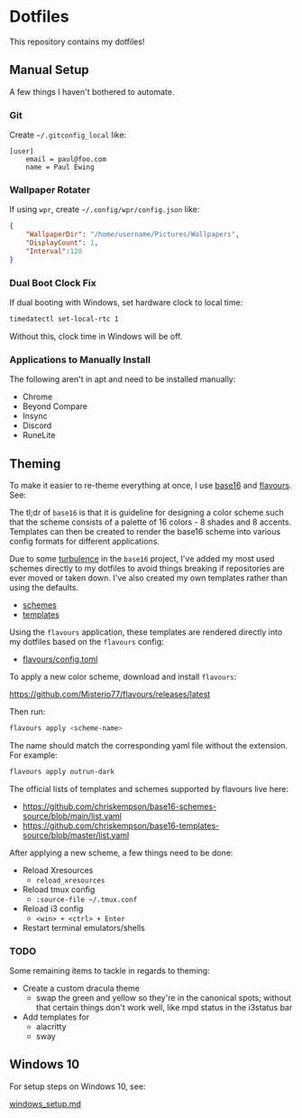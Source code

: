 # Dotfiles

This repository contains my dotfiles!

## Manual Setup

A few things I haven't bothered to automate.

### Git

Create `~/.gitconfig_local` like:

```
[user]
	email = paul@foo.com
	name = Paul Ewing
```

### Wallpaper Rotater

If using `wpr`, create `~/.config/wpr/config.json` like:

```json
{
    "WallpaperDir": "/home/username/Pictures/Wallpapers",
    "DisplayCount": 1,
    "Interval":120
}
```

### Dual Boot Clock Fix

If dual booting with Windows, set hardware clock to local time:

```bash
timedatectl set-local-rtc 1
```

Without this, clock time in Windows will be off.

### Applications to Manually Install

The following aren't in apt and need to be installed manually:

- Chrome
- Beyond Compare
- Insync
- Discord
- RuneLite

## Theming

To make it easier to re-theme everything at once, I use
[base16](https://github.com/chriskempson/base16) and
[flavours](https://github.com/Misterio77/flavours). See:

The tl;dr of `base16` is that it is guideline for designing a color scheme such
that the scheme consists of a palette of 16 colors - 8 shades and 8 accents.
Templates can then be created to render the base16 scheme into various config
formats for different applications.

Due to some [turbulence](https://github.com/tinted-theming/home/issues/51) in
the `base16` project, I've added my most used schemes directly to my dotfiles
to avoid things breaking if repositories are ever moved or taken down. I've
also created my own templates rather than using the defaults.

- [schemes](./config/flavours/schemes/custom)
- [templates](./config/flavours/templates/custom/templates)

Using the `flavours` application, these templates are rendered directly into my
dotfiles based on the `flavours` config:

- [flavours/config.toml](./config/flavours/config.toml)

To apply a new color scheme, download and install `flavours`:

https://github.com/Misterio77/flavours/releases/latest

Then run:

```bash
flavours apply <scheme-name>
```

The name should match the corresponding yaml file without the extension. For
example:

```bash
flavours apply outrun-dark
```

The official lists of templates and schemes supported by flavours live here:

- https://github.com/chriskempson/base16-schemes-source/blob/main/list.yaml
- https://github.com/chriskempson/base16-templates-source/blob/master/list.yaml

After applying a new scheme, a few things need to be done:

- Reload Xresources
    - `reload_xresources`
- Reload tmux config
    - `:source-file ~/.tmux.conf`
- Reload i3 config
    - `<win> + <ctrl> + Enter`
- Restart terminal emulators/shells

### TODO

Some remaining items to tackle in regards to theming:
- Create a custom dracula theme
    - swap the green and yellow so they're in the canonical spots; without that
      certain things don't work well, like mpd status in the i3status bar
- Add templates for
    - alacritty
    - sway

## Windows 10

For setup steps on Windows 10, see:

[windows_setup.md](./windows_setup.md)
